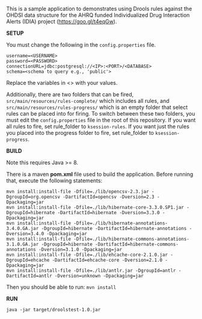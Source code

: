 This is a sample application to demonstrates using Drools rules
against the OHDSI data structure for the AHRQ funded Individualized
Drug Interaction Alerts (IDIA) project (https://goo.gl/t4eqGw). 

__SETUP__

You must change the following in the `config.properties` file.

```
username=<USERNAME>
password=<PASSWORD>
connectionURL=jdbc:postgresql://<IP>:<PORT>/<DATABASE>
schema=<schema to query e.g., 'public'>
```

Replace the variables in <> with your values.

Additionally, there are two folders that can be fired, `src/main/resources/rules-complete/` which includes all rules, and `src/main/resources/rules-progress/` which is an empty folder that select rules can be placed into for firing.
To switch between these two folders, you must edit the `config.properties` file in the root of this repository. If you want all rules to fire, set rule_folder to `ksession-rules`. If you want just the rules you placed into the progress folder to fire, set rule_folder to `ksession-progress`.

__BUILD__

Note this requires Java >= 8.

There is a maven __pom.xml__ file used to build the application. Before running that, execute the following statements:

```
mvn install:install-file -Dfile=./lib/opencsv-2.3.jar -DgroupId=org.opencsv -DartifactId=opencsv -Dversion=2.3 -Dpackaging=jar
mvn install:install-file -Dfile=./lib/hibernate-core-3.3.0.SP1.jar -DgroupId=hibernate -DartifactId=hibernate -Dversion=3.3.0 -Dpackaging=jar
mvn install:install-file -Dfile=./lib/hibernate-annotations-3.4.0.GA.jar -DgroupId=hibernate -DartifactId=hibernate-annotations -Dversion=3.4.0 -Dpackaging=jar
mvn install:install-file -Dfile=./lib/hibernate-commons-annotations-3.1.0.GA.jar -DgroupId=hibernate -DartifactId=hibernate-commons-annotations -Dversion=3.1.0 -Dpackaging=jar
mvn install:install-file -Dfile=./lib/ehcache-core-2.1.0.jar -DgroupId=ehcache -DartifactId=ehcache-core -Dversion=2.1.0 -Dpackaging=jar
mvn install:install-file -Dfile=./lib/antlr.jar -DgroupId=antlr -DartifactId=antlr -Dversion=unknown -Dpackaging=jar
```

Then you should be able to run:
```mvn install```

__RUN__

```java -jar target/droolstest-1.0.jar```

